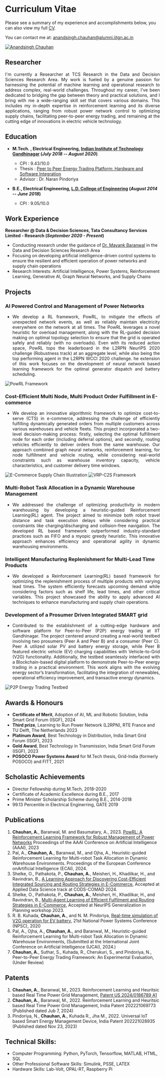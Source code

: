 # Curriculum Vitae
Please see a summary of my experience and accomplishments below, you can also view my full [CV](/files/Anand_Resume.pdf).

You can contact me at: [anandsingh.chauhan@alumni.iitgn.ac.in](mailto:anandsingh.chauhan@alumni.iitgn.ac.in) 

[![Anandsingh Chauhan](https://img.shields.io/badge/LinkedIn-0077B5?style=for-the-badge&logo=linkedin&logoColor=white)](https://www.linkedin.com/in/anandsingh3996/)


## Researcher
<p align="justify"> I'm currently a Researcher at TCS Research in the Data and Decision Sciences Research Area. My work is fueled by a genuine passion for harnessing the potential of machine learning and operational research to address complex, real-world challenges. Throughout my career, I've been dedicated to bridging the gap between theory and practical solutions, and I bring with me a wide-ranging skill set that covers various domains. This includes my in-depth expertise in reinforcement learning and its diverse applications, ranging from robust power network control to optimizing supply chains, facilitating peer-to-peer energy trading, and remaining at the cutting edge of innovations in electric vehicle technology. </p>

## Education

- **M.Tech. , Electrical Engineering, [Indian Institute of Technology Gandhinagar](https://iitgn.ac.in/) (_July 2018_ -- _August 2020_)**
  
    - CPI     : <!--[9.43/10.0](files/MTech_Transcript.pdf)--> 9.43/10.0
    - Thesis  : [Peer to Peer Energy Trading Platform: Hardware and Software Integration](/files/Mtech_Thesis_Anandsingh_Chauhan.pdf)
    - Advisor : <!--[Dr. Naran Pindoriya](https://naran.people.iitgn.ac.in/)--> Dr. Naran Pindoriya


        
- **B.E., Electrical Engineering, [L.D. College of Engineering](https://ldce.ac.in/) (_August 2014_ -- _June 2018_)**

    - CPI     : <!--[9.05/10.0](/files/btech_transcript.pdf)--> 9.05/10.0 			        		

## Work Experience

**Researcher @ Data & Decision Sciences, Tata Consultancy Services Limited - Research (_September 2020 - Present_)**

- Conducting research under the guidance of [Dr. Mayank Baranwal](https://www.sc.iitb.ac.in/~mayank/) in the Data and Decision Sciences Research Area
- Focusing on developing artificial intelligence-driven control systems to ensure the resilient and efficient operation of power networks and supply chain operations
- Research Interests: Artificial Intelligence, Power Systems, Reinforcement Learning, Generative AI, Graph Neural Networks, and Supply Chains 

## Projects

### AI Powered Control and Management of Power Networks 
- <p align="justify"> We develop a RL framework, PowRL, to mitigate the effects of unexpected network events, as well as reliably maintain electricity everywhere on the network at all times. The PowRL leverages a novel heuristic for overload management, along with the RL-guided decision making on optimal topology selection to ensure that the grid is operated safely and reliably (with no overloads). Even with its reduced action space, PowRL tops the leaderboard in the L2RPN NeurIPS 2020 challenge (Robustness track) at an aggregate level, while also being the top performing agent in the L2RPN WCCI 2020 challenge. he extension of this work focuses on the development of neural network based learning framework for the optimal generator dispatch and battery scheduling.</p>

![PowRL Framework](/assets/img/System-and-method.png)

### Cost-Efficient Multi Node, Multi Product Order Fulfillment in E-commerce

- <p align="justify"> We develop an innovative algorithmic framework to optimize cost-to-serve (CTS) in e-commerce, addressing the challenge of efficiently fulfilling dynamically generated orders from multiple customers across various warehouses and vehicle fleets. This project incorporated a two-level decision-making process: firstly, selecting the optimal fulfillment node for each order (including deferral options), and secondly, routing vehicles efficiently to deliver orders from the same warehouse. Our approach combined graph neural networks, reinforcement learning, for node fulfillment and vehicle routing, while considering real-world constraints such as warehouse inventory capacity, vehicle characteristics, and customer delivery time windows. </p>

![E-Commerce Supply Chain Illustration](/assets/img/E-commerce-supply-chain.jpg)
![VRP-C2S Framework](/assets/img/RL-Pipeline.png)

### Multi-Robot Task Allocation in a Dynamic Warehouse Management
- <p align="justify"> We addressed the challenge of optimizing productivity in modern warehousing by developing a heuristic-guided Reinforcement Learning(RL) agent. The project aimed to minimize both robot travel distance and task execution delays while considering practical constraints like charging/discharging and collision-free navigation. The developed RL based framework outperformed industry-standard practices such as FIFO and a myopic greedy heuristic. This innovative approach enhances efficiency and operational agility in dynamic warehousing environments.</p>

### Intelligent Manufacturing Replenishment for Multi-Lead Time Products
- <p align="justify"> We developed a Reinforcement Learning(RL) based framework for optimizing the replenishment process of multiple products with varying lead times. The system efficiently forecasts upcoming demand while considering factors such as shelf life, lead times, and other critical variables. This project showcased the ability to apply advanced AI techniques to enhance manufacturing and supply chain operations.</p>

### Development of a Prosumer Driven Integrated SMART grid
- <p align="justify"> Contributed to the establishment of a cutting-edge hardware and software platform for Peer-to-Peer (P2P) energy trading at IIT Gandhinagar. The project centered around creating a real-world testbed involving two prosumers (Peer A and Peer B) and a consumer (Peer C). Peer A utilized solar PV and battery energy storage, while Peer B featured electric vehicle (EV) charging capabilities with Vehicle-to-Grid (V2G) functionality. Additionally, the testbed seamlessly interfaced with a Blockchain-based digital platform to demonstrate Peer-to-Peer energy trading in a practical environment. This work aligns with the evolving energy sector’s transformation, facilitating the integration of renewables, operational efficiency improvement, and transactive energy dynamics.</p>

![P2P Energy Trading Testbed](/assets/img/P2P-Trading.jpg)

## Awards & Honours
- **Certificate of Merit**, Adoption of AI, ML and Robotic Solution, India Smart Grid Forum (ISGF), 2024
- **Third prize**, Learning to Run Power Network (L2RPN), RTE France and TU Delft, The Netherlands 2023
- **Platinum Award**, Best Technology in Distribution, India Smart Grid Forum (ISGF), 2023
- **Gold Award**, Best Technology in Transmission, India Smart Grid Forum (ISGF), 2023
- **POSOCO Power Systems Award** for M.Tech thesis, Grid-India (formerly POSOCO) and FITT, 2021

## Scholastic Achievements

- Director Fellowship during M.Tech, 2018-2020
- Certificate of Academic Excellence during B.E., 2017
- Prime Minister Scholarship Scheme during B.E., 2014-2018
- 99.13 Percentile in Electrical Enginerring, GATE 2019

## Publications

1. **Chauhan, A.**, Baranwal, M. and Basumatary, A., 2023. [PowRL: A Reinforcement Learning Framework for Robust Management of Power Networks](https://ojs.aaai.org/index.php/AAAI/article/view/26724) Proceedings of the AAAI Conference on Artificial Intelligence (AAAI), 2023
2. Pal, A., **Chauhan, A.**, Baranwal, M., and Ojha, A., Heuristic-guided Reinforcement Learning for Multi-robot Task Allocation in Dynamic Warehouse Environments. Proceedings of the European Conference onArtificial Intelligence (ECAI), 2024.
3. Shelke, O., Pathakota, P., **Chauhan, A.**, Meisheri, H., Khadilkar, H., and Ravindran, B., [A Learning Approach for Discovering Cost-Efficient Integrated Sourcing and Routing Strategies in E-Commerce](https://dl.acm.org/doi/10.1145/3632410.3632426), Accepted at Applied Data Science track at CODS-COMAD 2024.
4. Shelke, O., Pathakota, P., **Chauhan, A.**, Meisheri, H., Khadilkar, H., and Ravindran, B., [Multi-Agent Learning of Efficient Fulfilment and Routing Strategies in E-Commerce](https://openreview.net/pdf?id=P6ancmHdwH), Accepted at NeurIPS Generalization in Planning workshop 2023.
5. R. B. Kuhada, **Chauhan, A.**, and N. M. Pindoriya, [Real-time simulation of V2G operation for EV battery](https://ieeexplore.ieee.org/document/9331873), 21st National Power Systems Conference (NPSC), 2020
6. Pal, A., Ojha, A., **Chauhan, A.**, and Baranwal, M., Heuristic-guided Reinforcement Learning for Multi-robot Task Allocation in Dynamic Warehouse Environments, (Submitted at the International Joint Conference on Artificial  Intelligence (IJCAI), 2024.)
7. **Chauhan, A.**, Suthar, S., Kuhada, R., Cherukuri, S., and Pindoriya, N., Peer-to-Peer Energy Trading Framework: An Experimental Evaluation, (Under Review)

## Patents

1. **Chauhan, A.**, Baranwal, M., 2023. Reinforcement Learning and Heuritsic based Real Time Power Grid Management, [Patent US 2024/0186789 A1](https://patentimages.storage.googleapis.com/d7/9d/88/baae55356ee66b/US20240186789A1.pdf)
2. **Chauhan, A.**, Baranwal, M., 2022. Reinforcement Learning and Heuritsic based Real Time Power Grid Management, India Patent 202221069773 (Published dated Jub 7, 2024)
3. Pindoriya, N., **Chauhan, A.**, Kuhada R., Jha M., 2022. Universal IoT based Smart Energy Management Device, India Patent 202221028935 (Published dated Nov 23, 2023)

## Technical Skills:

- Computer Programming: Python, PyTorch, Tensorflow, MATLAB, HTML, SQL
- Other Professional Software Skills: Simulink, PSSE, LATEX
- Hardware Skills: Lab-Volt, OPAL-RT, Raspberry Pi
